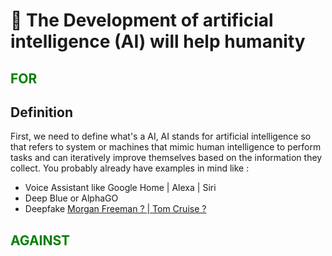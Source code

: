 # 🤖 The Development of artificial intelligence (AI) will help humanity

<h2 style="color:green"> FOR</h2>


## Definition

First, we need to define what's a AI, AI stands for artificial intelligence so that refers to system or machines that mimic human intelligence to perform tasks and can iteratively improve themselves based on the information they collect. You probably already have examples in mind like :

 - Voice Assistant like Google Home | Alexa | Siri 
 - Deep Blue or AlphaGO 
 - Deepfake [ Morgan Freeman ? ](https://www.youtube.com/watch?v=F4G6GNFz0O8) |[ Tom Cruise ? ](https://www.youtube.com/watch?v=iyiOVUbsPcM)


	
<h2 style="color:green">AGAINST</h2>